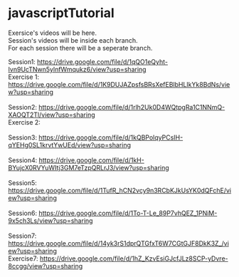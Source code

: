 # javascriptTutorial


Exersice's videos will be here. <br/>
Session's videos will be inside each branch. <br/>
For each session there will be a seperate branch. <br/>

Session1: https://drive.google.com/file/d/1qQO1eQyht-Ivn9UcTNwn5ylnfWmqukz6/view?usp=sharing <br />
  Exercise 1: https://drive.google.com/file/d/1K9DUJAZpsfsBRsXefEBlbHLIkYk8BdNs/view?usp=sharing <br />
 <br />
Session2: https://drive.google.com/file/d/1rlh2Uk0D4WQtpgRa1C1NNmQ-XAOQT2Tl/view?usp=sharing <br />
  Exercise 2: 
<br /><br />
Session3: https://drive.google.com/file/d/1kQBPolqyPCsIH-qYEHg0SL1krvtYwUEd/view?usp=sharing
<br /><br />
Session4: https://drive.google.com/file/d/1kH-BYujcX0RVYuWItj3GM7eTzpQRLrJ3/view?usp=sharing
<br /> <br />
Session5: https://drive.google.com/file/d/1TufR_hCN2vcy9n3RCbKJkUsYK0dQFchE/view?usp=sharing
<br /><br />
Session6: https://drive.google.com/file/d/1To-T-Le_89P7vhQEZ_1PNiM-9x5ch3Ls/view?usp=sharing
 <br /> <br />
Session7: https://drive.google.com/file/d/14yk3rS1dprQTGfxT6W7CGtGJF8DkK3Z_/view?usp=sharing<br />
Exercise7: https://drive.google.com/file/d/1hZ_KzvEsiGJcfJLz8SCP-yDvre-8ccgg/view?usp=sharing 
